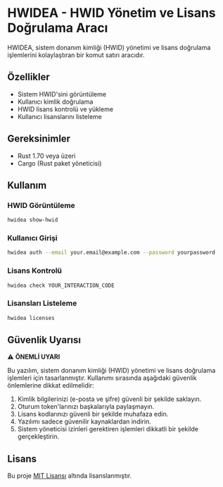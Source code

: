 # HWIDEA - HWID Yönetim ve Lisans Doğrulama Aracı

HWIDEA, sistem donanım kimliği (HWID) yönetimi ve lisans doğrulama işlemlerini kolaylaştıran bir komut satırı aracıdır.

## Özellikler

- Sistem HWID'sini görüntüleme
- Kullanıcı kimlik doğrulama
- HWID lisans kontrolü ve yükleme
- Kullanıcı lisanslarını listeleme

## Gereksinimler

- Rust 1.70 veya üzeri
- Cargo (Rust paket yöneticisi)

## Kullanım

### HWID Görüntüleme
```bash
hwidea show-hwid
```

### Kullanıcı Girişi
```bash
hwidea auth --email your.email@example.com --password yourpassword
```

### Lisans Kontrolü
```bash
hwidea check YOUR_INTERACTION_CODE
```

### Lisansları Listeleme
```bash
hwidea licenses
```

## Güvenlik Uyarısı

⚠️ **ÖNEMLİ UYARI**

Bu yazılım, sistem donanım kimliği (HWID) yönetimi ve lisans doğrulama işlemleri için tasarlanmıştır. Kullanımı sırasında aşağıdaki güvenlik önlemlerine dikkat edilmelidir:

1. Kimlik bilgilerinizi (e-posta ve şifre) güvenli bir şekilde saklayın.
2. Oturum token'larınızı başkalarıyla paylaşmayın.
3. Lisans kodlarınızı güvenli bir şekilde muhafaza edin.
4. Yazılımı sadece güvenilir kaynaklardan indirin.
5. Sistem yöneticisi izinleri gerektiren işlemleri dikkatli bir şekilde gerçekleştirin.

## Lisans

Bu proje [MIT Lisansı](LICENSE) altında lisanslanmıştır.
